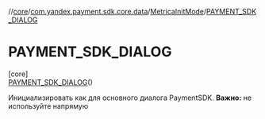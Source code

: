 //[core](../../../../index.md)/[com.yandex.payment.sdk.core.data](../../index.md)/[MetricaInitMode](../index.md)/[PAYMENT_SDK_DIALOG](index.md)

# PAYMENT_SDK_DIALOG

[core]\
[PAYMENT_SDK_DIALOG](index.md)()

Инициализировать как для основного диалога PaymentSDK. **Важно:** не используйте напрямую

